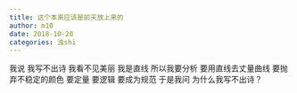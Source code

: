 ```yaml
---
title: 这个本来应该是前天放上来的
author: m10
date: 2018-10-20
categories: 浊shi
---
```

我说 我写不出诗 我看不见美丽
我是直线 所以我要分析
要用直线去丈量曲线 要抛弃不稳定的颜色 要定量 要逻辑 要成为规范
于是我问 为什么我写不出诗？